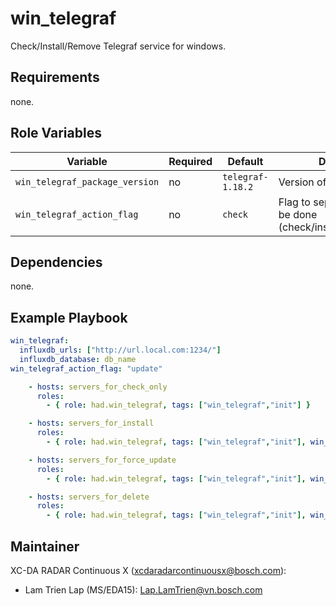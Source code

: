 win_telegraf
=========

Check/Install/Remove Telegraf service  for windows.

Requirements
------------

none.

Role Variables
--------------

Variable | Required | Default | Description
-------- | -------- | ------- | -----------
`win_telegraf_package_version` | no | `telegraf-1.18.2` |  Version of package for using
`win_telegraf_action_flag` | no | `check` |  Flag to sepecify action will be done (check/install/update/delete)

Dependencies
------------

none.

Example Playbook
----------------

```yml
win_telegraf:
  influxdb_urls: ["http://url.local.com:1234/"]
  influxdb_database: db_name
win_telegraf_action_flag: "update"
```

```yml
    - hosts: servers_for_check_only
      roles:
        - { role: had.win_telegraf, tags: ["win_telegraf","init"] }
```

```yml
    - hosts: servers_for_install
      roles:
        - { role: had.win_telegraf, tags: ["win_telegraf","init"], win_telegraf_action_flag: install}
```

```yml
    - hosts: servers_for_force_update
      roles:
        - { role: had.win_telegraf, tags: ["win_telegraf","init"], win_telegraf_action_flag: update}
```

```yml
    - hosts: servers_for_delete
      roles:
        - { role: had.win_telegraf, tags: ["win_telegraf","init"], win_telegraf_action_flag: delete}
```


Maintainer
------------------

XC-DA RADAR Continuous X (xcdaradarcontinuousx@bosch.com):
- Lam Trien Lap (MS/EDA15): Lap.LamTrien@vn.bosch.com
